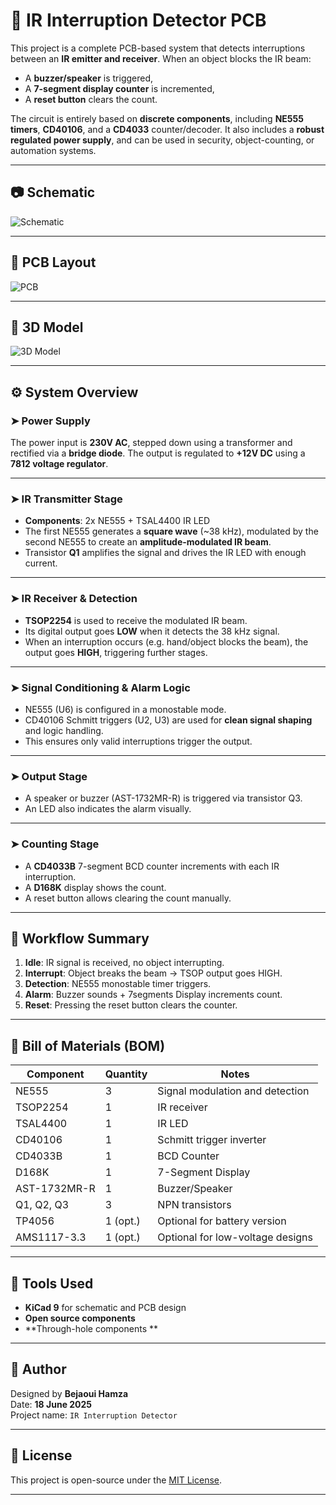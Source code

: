 # 🔦 IR Interruption Detector PCB

This project is a complete PCB-based system that detects interruptions between an **IR emitter and receiver**. When an object blocks the IR beam:
- A **buzzer/speaker** is triggered,
- A **7-segment display counter** is incremented,
- A **reset button** clears the count.

The circuit is entirely based on **discrete components**, including **NE555 timers**, **CD40106**, and a **CD4033** counter/decoder. It also includes a **robust regulated power supply**, and can be used in security, object-counting, or automation systems.

---

## 📷 Schematic
![Schematic](https://github.com/bejaouihamza/https-github.com-bejaouihamza-IR-Interruption-Detector/blob/main/Capture%20d'%C3%A9cran%202025-06-18%20144531.png?raw=true)

---

## 🧩 PCB Layout
![PCB](https://github.com/bejaouihamza/https-github.com-bejaouihamza-IR-Interruption-Detector/blob/main/Capture%20d'%C3%A9cran%202025-06-18%20144449.png?raw=true)

---

## 🧱 3D Model
![3D Model](https://github.com/bejaouihamza/https-github.com-bejaouihamza-IR-Interruption-Detector/blob/main/Capture%20d'%C3%A9cran%202025-06-18%20144104.png?raw=true)

---

## ⚙️ System Overview

### ➤ Power Supply
The power input is **230V AC**, stepped down using a transformer and rectified via a **bridge diode**. The output is regulated to **+12V DC** using a **7812 voltage regulator**.

---

### ➤ IR Transmitter Stage

- **Components**: 2x NE555 + TSAL4400 IR LED
- The first NE555 generates a **square wave** (~38 kHz), modulated by the second NE555 to create an **amplitude-modulated IR beam**.
- Transistor **Q1** amplifies the signal and drives the IR LED with enough current.

---

### ➤ IR Receiver & Detection

- **TSOP2254** is used to receive the modulated IR beam.
- Its digital output goes **LOW** when it detects the 38 kHz signal.
- When an interruption occurs (e.g. hand/object blocks the beam), the output goes **HIGH**, triggering further stages.

---

### ➤ Signal Conditioning & Alarm Logic

- NE555 (U6) is configured in a monostable mode.
- CD40106 Schmitt triggers (U2, U3) are used for **clean signal shaping** and logic handling.
- This ensures only valid interruptions trigger the output.

---

### ➤ Output Stage

- A speaker or buzzer (AST-1732MR-R) is triggered via transistor Q3.
- An LED also indicates the alarm visually.

---

### ➤ Counting Stage

- A **CD4033B** 7-segment BCD counter increments with each IR interruption.
- A **D168K** display shows the count.
- A reset button allows clearing the count manually.

---

## 🔁 Workflow Summary

1. **Idle**: IR signal is received, no object interrupting.
2. **Interrupt**: Object breaks the beam → TSOP output goes HIGH.
3. **Detection**: NE555 monostable timer triggers.
4. **Alarm**: Buzzer sounds + 7segments Display increments count.
5. **Reset**: Pressing the reset button clears the counter.

---

## 🧰 Bill of Materials (BOM)

| Component     | Quantity | Notes                              |
|---------------|----------|------------------------------------|
| NE555         | 3        | Signal modulation and detection    |
| TSOP2254      | 1        | IR receiver                        |
| TSAL4400      | 1        | IR LED                             |
| CD40106       | 1        | Schmitt trigger inverter           |
| CD4033B       | 1        | BCD Counter                        |
| D168K         | 1        | 7-Segment Display                  |
| AST-1732MR-R  | 1        | Buzzer/Speaker                     |
| Q1, Q2, Q3    | 3        | NPN transistors                    |
| TP4056        | 1 (opt.) | Optional for battery version       |
| AMS1117-3.3   | 1 (opt.) | Optional for low-voltage designs   |

---

## 🔧 Tools Used

- **KiCad 9** for schematic and PCB design
- **Open source components**
- **Through-hole components **

---

## 🧠 Author

Designed by **Bejaoui Hamza**  
Date: **18 June 2025**  
Project name: `IR Interruption Detector`

---

## 📂 License

This project is open-source under the [MIT License](LICENSE).

---

